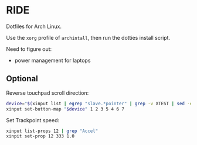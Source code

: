 # RIDE

Dotfiles for Arch Linux.

Use the `xorg` profile of `archintall`, then run the dotties install
script.

Need to figure out:
* power management for laptops


## Optional

Reverse touchpad scroll direction:
```sh
device="$(xinput list | egrep "slave.*pointer" | grep -v XTEST | sed -e 's/^.*id=//' -e 's/\s.*$//' | head -n1)"
xinput set-button-map "$device" 1 2 3 5 4 6 7
```

Set Trackpoint speed:
```sh
xinput list-props 12 | grep "Accel"
xinpit set-prop 12 333 1.0
```

